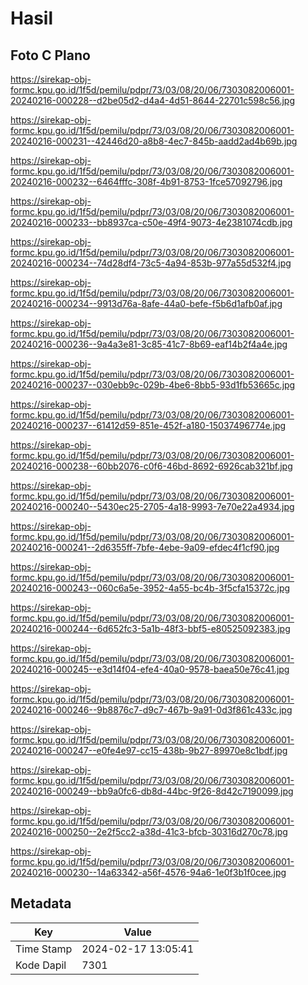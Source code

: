 # Hasil

## Foto C Plano

https://sirekap-obj-formc.kpu.go.id/1f5d/pemilu/pdpr/73/03/08/20/06/7303082006001-20240216-000228--d2be05d2-d4a4-4d51-8644-22701c598c56.jpg

https://sirekap-obj-formc.kpu.go.id/1f5d/pemilu/pdpr/73/03/08/20/06/7303082006001-20240216-000231--42446d20-a8b8-4ec7-845b-aadd2ad4b69b.jpg

https://sirekap-obj-formc.kpu.go.id/1f5d/pemilu/pdpr/73/03/08/20/06/7303082006001-20240216-000232--6464fffc-308f-4b91-8753-1fce57092796.jpg

https://sirekap-obj-formc.kpu.go.id/1f5d/pemilu/pdpr/73/03/08/20/06/7303082006001-20240216-000233--bb8937ca-c50e-49f4-9073-4e2381074cdb.jpg

https://sirekap-obj-formc.kpu.go.id/1f5d/pemilu/pdpr/73/03/08/20/06/7303082006001-20240216-000234--74d28df4-73c5-4a94-853b-977a55d532f4.jpg

https://sirekap-obj-formc.kpu.go.id/1f5d/pemilu/pdpr/73/03/08/20/06/7303082006001-20240216-000234--9913d76a-8afe-44a0-befe-f5b6d1afb0af.jpg

https://sirekap-obj-formc.kpu.go.id/1f5d/pemilu/pdpr/73/03/08/20/06/7303082006001-20240216-000236--9a4a3e81-3c85-41c7-8b69-eaf14b2f4a4e.jpg

https://sirekap-obj-formc.kpu.go.id/1f5d/pemilu/pdpr/73/03/08/20/06/7303082006001-20240216-000237--030ebb9c-029b-4be6-8bb5-93d1fb53665c.jpg

https://sirekap-obj-formc.kpu.go.id/1f5d/pemilu/pdpr/73/03/08/20/06/7303082006001-20240216-000237--61412d59-851e-452f-a180-15037496774e.jpg

https://sirekap-obj-formc.kpu.go.id/1f5d/pemilu/pdpr/73/03/08/20/06/7303082006001-20240216-000238--60bb2076-c0f6-46bd-8692-6926cab321bf.jpg

https://sirekap-obj-formc.kpu.go.id/1f5d/pemilu/pdpr/73/03/08/20/06/7303082006001-20240216-000240--5430ec25-2705-4a18-9993-7e70e22a4934.jpg

https://sirekap-obj-formc.kpu.go.id/1f5d/pemilu/pdpr/73/03/08/20/06/7303082006001-20240216-000241--2d6355ff-7bfe-4ebe-9a09-efdec4f1cf90.jpg

https://sirekap-obj-formc.kpu.go.id/1f5d/pemilu/pdpr/73/03/08/20/06/7303082006001-20240216-000243--060c6a5e-3952-4a55-bc4b-3f5cfa15372c.jpg

https://sirekap-obj-formc.kpu.go.id/1f5d/pemilu/pdpr/73/03/08/20/06/7303082006001-20240216-000244--6d652fc3-5a1b-48f3-bbf5-e80525092383.jpg

https://sirekap-obj-formc.kpu.go.id/1f5d/pemilu/pdpr/73/03/08/20/06/7303082006001-20240216-000245--e3d14f04-efe4-40a0-9578-baea50e76c41.jpg

https://sirekap-obj-formc.kpu.go.id/1f5d/pemilu/pdpr/73/03/08/20/06/7303082006001-20240216-000246--9b8876c7-d9c7-467b-9a91-0d3f861c433c.jpg

https://sirekap-obj-formc.kpu.go.id/1f5d/pemilu/pdpr/73/03/08/20/06/7303082006001-20240216-000247--e0fe4e97-cc15-438b-9b27-89970e8c1bdf.jpg

https://sirekap-obj-formc.kpu.go.id/1f5d/pemilu/pdpr/73/03/08/20/06/7303082006001-20240216-000249--bb9a0fc6-db8d-44bc-9f26-8d42c7190099.jpg

https://sirekap-obj-formc.kpu.go.id/1f5d/pemilu/pdpr/73/03/08/20/06/7303082006001-20240216-000250--2e2f5cc2-a38d-41c3-bfcb-30316d270c78.jpg

https://sirekap-obj-formc.kpu.go.id/1f5d/pemilu/pdpr/73/03/08/20/06/7303082006001-20240216-000230--14a63342-a56f-4576-94a6-1e0f3b1f0cee.jpg


## Metadata

| Key        | Value               |
| ---------- | ------------------- |
| Time Stamp | 2024-02-17 13:05:41 |
| Kode Dapil | 7301                |



